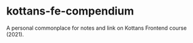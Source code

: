 # kottans-fe-compendium
A personal commonplace for notes and link on Kottans Frontend course (2021).
